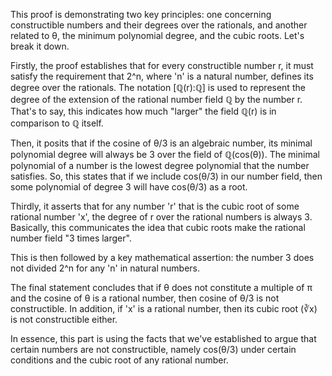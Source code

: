 This proof is demonstrating two key principles: one concerning constructible numbers and their degrees over the rationals, and another related to θ, the minimum polynomial degree, and the cubic roots. Let's break it down.

Firstly, the proof establishes that for every constructible number r, it must satisfy the requirement that 2^n, where 'n' is a natural number, defines its degree over the rationals. The notation [ℚ(r):ℚ] is used to represent the degree of the extension of the rational number field ℚ by the number r. That's to say, this indicates how much "larger" the field ℚ(r) is in comparison to ℚ itself.

Then, it posits that if the cosine of θ/3 is an algebraic number, its minimal polynomial degree will always be 3 over the field of ℚ(cos(θ)). The minimal polynomial of a number is the lowest degree polynomial that the number satisfies. So, this states that if we include cos(θ/3) in our number field, then some polynomial of degree 3 will have cos(θ/3) as a root.

Thirdly, it asserts that for any number 'r' that is the cubic root of some rational number 'x', the degree of r over the rational numbers is always 3. Basically, this communicates the idea that cubic roots make the rational number field "3 times larger".

This is then followed by a key mathematical assertion: the number 3 does not divided 2^n for any 'n' in natural numbers. 

The final statement concludes that if θ does not constitute a multiple of π and the cosine of θ is a rational number, then cosine of θ/3 is not constructible. In addition, if 'x' is a rational number, then its cubic root (∛x) is not constructible either. 

In essence, this part is using the facts that we've established to argue that certain numbers are not constructible, namely cos(θ/3) under certain conditions and the cubic root of any rational number.